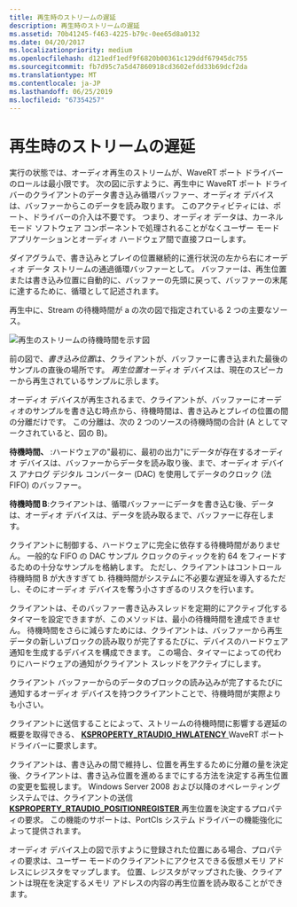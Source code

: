 ```yaml
---
title: 再生時のストリームの遅延
description: 再生時のストリームの遅延
ms.assetid: 70b41245-f463-4225-b79c-0ee65d8a0132
ms.date: 04/20/2017
ms.localizationpriority: medium
ms.openlocfilehash: d121edf1edf9f6820b00361c129ddf67945dc755
ms.sourcegitcommit: fb7d95c7a5d47860918cd3602efdd33b69dcf2da
ms.translationtype: MT
ms.contentlocale: ja-JP
ms.lasthandoff: 06/25/2019
ms.locfileid: "67354257"
---
```

# <a name="stream-latency-during-playback"></a>再生時のストリームの遅延


実行の状態では、オーディオ再生のストリームが、WaveRT ポート ドライバーのロールは最小限です。 次の図に示すように、再生中に WaveRT ポート ドライバーのクライアントのデータ書き込み循環バッファー、オーディオ デバイスは、バッファーからこのデータを読み取ります。 このアクティビティには、ポート、ドライバーの介入は不要です。 つまり、オーディオ データは、カーネル モード ソフトウェア コンポーネントで処理されることがなくユーザー モード アプリケーションとオーディオ ハードウェア間で直接フローします。

ダイアグラムで、書き込みとプレイの位置継続的に進行状況の左から右にオーディオ データ ストリームの通過循環バッファーとして。 バッファーは、再生位置または書き込み位置に自動的に、バッファーの先頭に戻って、バッファーの末尾に達するために、循環として記述されます。

再生中に、Stream の待機時間が a の次の図で指定されている 2 つの主要なソース。

![再生のストリームの待機時間を示す図](images/wavert-playback.png)

前の図で、*書き込み位置*は、クライアントが、バッファーに書き込まれた最後のサンプルの直後の場所です。 *再生位置*オーディオ デバイスは、現在のスピーカーから再生されているサンプルに示します。

オーディオ デバイスが再生されるまで、クライアントが、バッファーにオーディオのサンプルを書き込む時点から、待機時間は、書き込みとプレイの位置の間の分離だけです。 この分離は、次の 2 つのソースの待機時間の合計 (A としてマークされていると、図の B)。

**待機時間、** :ハードウェアの"最初に、最初の出力"にデータが存在するオーディオ デバイスは、バッファーからデータを読み取り後、まで、オーディオ デバイス アナログ デジタル コンバーター (DAC) を使用してデータのクロック (法 FIFO) のバッファー。

**待機時間 B**:クライアントは、循環バッファーにデータを書き込む後、データは、オーディオ デバイスは、データを読み取るまで、バッファーに存在します。

クライアントに制御する、ハードウェアに完全に依存する待機時間がありません。 一般的な FIFO の DAC サンプル クロックのティックを約 64 をフィードするための十分なサンプルを格納します。 ただし、クライアントはコントロール待機時間 B が大きすぎて b. 待機時間がシステムに不必要な遅延を導入するただし、そのにオーディオ デバイスを奪う小さすぎるのリスクを行います。

クライアントは、そのバッファー書き込みスレッドを定期的にアクティブ化するタイマーを設定できますが、このメソッドは、最小の待機時間を達成できません。 待機時間をさらに減らすためには、クライアントは、バッファーから再生データの新しいブロックの読み取りが完了するたびに、デバイスのハードウェア通知を生成するデバイスを構成できます。 この場合、タイマーによっての代わりにハードウェアの通知がクライアント スレッドをアクティブにします。

クライアント バッファーからのデータのブロックの読み込みが完了するたびに通知するオーディオ デバイスを持つクライアントことで、待機時間が実際よりも小さい。

クライアントに送信することによって、ストリームの待機時間に影響する遅延の概要を取得できる、 [ **KSPROPERTY\_RTAUDIO\_HWLATENCY** ](https://docs.microsoft.com/windows-hardware/drivers/audio/ksproperty-rtaudio-hwlatency) WaveRT ポート ドライバーに要求します。

クライアントは、書き込みの間で維持し、位置を再生するために分離の量を決定後、クライアントは、書き込み位置を進めるまでにする方法を決定する再生位置の変更を監視します。 Windows Server 2008 および以降のオペレーティング システムでは、クライアントの送信[ **KSPROPERTY\_RTAUDIO\_POSITIONREGISTER** ](https://docs.microsoft.com/windows-hardware/drivers/audio/ksproperty-rtaudio-positionregister)再生位置を決定するプロパティの要求。 この機能のサポートは、PortCls システム ドライバーの機能強化によって提供されます。

オーディオ デバイス上の図で示すように登録された位置にある場合、プロパティの要求は、ユーザー モードのクライアントにアクセスできる仮想メモリ アドレスにレジスタをマップします。 位置、レジスタがマップされた後、クライアントは現在を決定するメモリ アドレスの内容の再生位置を読み取ることができます。

 

 




